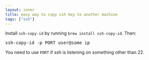 ```yaml
---
layout: inner
title: easy way to copy ssh key to another machine
tags: ["ssh"]
---
```

Install `ssh-copy-id` by running `brew install ssh-copy-id`. Then:
<pre>
ssh-copy-id -p PORT user@some_ip
</pre>

You need to use `PORT` if ssh is listening on something other than 22.
